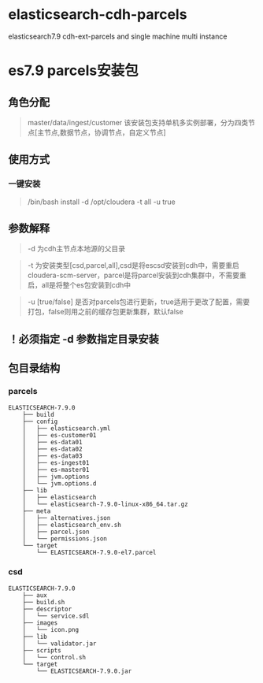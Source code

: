 # elasticsearch-cdh-parcels
elasticsearch7.9 cdh-ext-parcels and single machine multi instance

# es7.9 parcels安装包

## 角色分配
> master/data/ingest/customer
> 该安装包支持单机多实例部署，分为四类节点[主节点,数据节点，协调节点，自定义节点]

## 使用方式

### 一键安装
> /bin/bash install -d /opt/cloudera -t all -u true 

## 参数解释
> -d 为cdh主节点本地源的父目录

> -t 为安装类型[csd,parcel,all],csd是将escsd安装到cdh中，需要重启cloudera-scm-server，parcel是将parcel安装到cdh集群中，不需要重启，all是将整个es包安装到cdh中

> -u [true/false] 是否对parcels包进行更新，true适用于更改了配置，需要打包，false则用之前的缓存包更新集群，默认false

## ！必须指定 -d 参数指定目录安装

## 包目录结构
### parcels
``` shell
ELASTICSEARCH-7.9.0
    ├── build
    ├── config
    │   ├── elasticsearch.yml
    │   ├── es-customer01
    │   ├── es-data01
    │   ├── es-data02
    │   ├── es-data03
    │   ├── es-ingest01
    │   ├── es-master01
    │   ├── jvm.options
    │   └── jvm.options.d
    ├── lib
    │   ├── elasticsearch
    │   └── elasticsearch-7.9.0-linux-x86_64.tar.gz
    ├── meta
    │   ├── alternatives.json
    │   ├── elasticsearch_env.sh
    │   ├── parcel.json
    │   └── permissions.json
    └── target
        └── ELASTICSEARCH-7.9.0-el7.parcel
```
### csd
``` shell
ELASTICSEARCH-7.9.0
    ├── aux
    ├── build.sh
    ├── descriptor
    │   └── service.sdl
    ├── images
    │   └── icon.png
    ├── lib
    │   └── validator.jar
    ├── scripts
    │   └── control.sh
    └── target
        └── ELASTICSEARCH-7.9.0.jar
```
